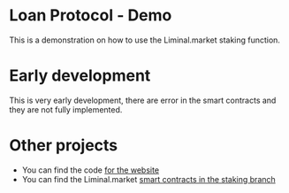 # Loan Protocol - Demo
This is a demonstration on how to use the Liminal.market staking function.

# Early development
This is very early development, there are error in the smart contracts
and they are not fully implemented. 

# Other projects
- You can find the code [for the website](https://github.com/liminal-market/liminal.market.loandemo.web)
- You can find the Liminal.market [smart contracts in the staking branch](https://github.com/liminal-market/liminal.market.contracts/tree/staking)
